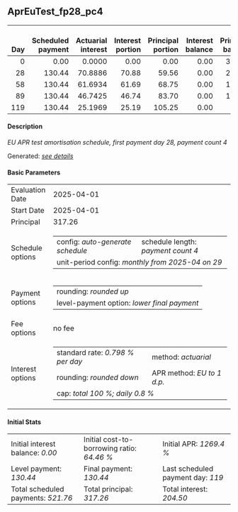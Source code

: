 <h2>AprEuTest_fp28_pc4</h2>
<table>
    <thead style="vertical-align: bottom;">
        <th style="text-align: right;">Day</th>
        <th style="text-align: right;">Scheduled payment</th>
        <th style="text-align: right;">Actuarial interest</th>
        <th style="text-align: right;">Interest portion</th>
        <th style="text-align: right;">Principal portion</th>
        <th style="text-align: right;">Interest balance</th>
        <th style="text-align: right;">Principal balance</th>
        <th style="text-align: right;">Total actuarial interest</th>
        <th style="text-align: right;">Total interest</th>
        <th style="text-align: right;">Total principal</th>
    </thead>
    <tr style="text-align: right;">
        <td class="ci00">0</td>
        <td class="ci01" style="white-space: nowrap;">0.00</td>
        <td class="ci02">0.0000</td>
        <td class="ci03">0.00</td>
        <td class="ci04">0.00</td>
        <td class="ci05">0.00</td>
        <td class="ci06">317.26</td>
        <td class="ci07">0.0000</td>
        <td class="ci08">0.00</td>
        <td class="ci09">0.00</td>
    </tr>
    <tr style="text-align: right;">
        <td class="ci00">28</td>
        <td class="ci01" style="white-space: nowrap;">130.44</td>
        <td class="ci02">70.8886</td>
        <td class="ci03">70.88</td>
        <td class="ci04">59.56</td>
        <td class="ci05">0.00</td>
        <td class="ci06">257.70</td>
        <td class="ci07">70.8886</td>
        <td class="ci08">70.88</td>
        <td class="ci09">59.56</td>
    </tr>
    <tr style="text-align: right;">
        <td class="ci00">58</td>
        <td class="ci01" style="white-space: nowrap;">130.44</td>
        <td class="ci02">61.6934</td>
        <td class="ci03">61.69</td>
        <td class="ci04">68.75</td>
        <td class="ci05">0.00</td>
        <td class="ci06">188.95</td>
        <td class="ci07">132.5820</td>
        <td class="ci08">132.57</td>
        <td class="ci09">128.31</td>
    </tr>
    <tr style="text-align: right;">
        <td class="ci00">89</td>
        <td class="ci01" style="white-space: nowrap;">130.44</td>
        <td class="ci02">46.7425</td>
        <td class="ci03">46.74</td>
        <td class="ci04">83.70</td>
        <td class="ci05">0.00</td>
        <td class="ci06">105.25</td>
        <td class="ci07">179.3244</td>
        <td class="ci08">179.31</td>
        <td class="ci09">212.01</td>
    </tr>
    <tr style="text-align: right;">
        <td class="ci00">119</td>
        <td class="ci01" style="white-space: nowrap;">130.44</td>
        <td class="ci02">25.1969</td>
        <td class="ci03">25.19</td>
        <td class="ci04">105.25</td>
        <td class="ci05">0.00</td>
        <td class="ci06">0.00</td>
        <td class="ci07">204.5213</td>
        <td class="ci08">204.50</td>
        <td class="ci09">317.26</td>
    </tr>
</table>
<h4>Description</h4>
<p><i>EU APR test amortisation schedule, first payment day 28, payment count 4</i></p>
<p>Generated: <i><a href="../GeneratedDate.md">see details</a></i></p>
<h4>Basic Parameters</h4>
<table>
    <tr>
        <td>Evaluation Date</td>
        <td>2025-04-01</td>
    </tr>
    <tr>
        <td>Start Date</td>
        <td>2025-04-01</td>
    </tr>
    <tr>
        <td>Principal</td>
        <td>317.26</td>
    </tr>
    <tr>
        <td>Schedule options</td>
        <td>
            <table>
                <tr>
                    <td>config: <i>auto-generate schedule</i></td>
                    <td>schedule length: <i><i>payment count</i> 4</i></td>
                </tr>
                <tr>
                    <td colspan="2" style="white-space: nowrap;">unit-period config: <i>monthly from 2025-04 on 29</i></td>
                </tr>
            </table>
        </td>
    </tr>
    <tr>
        <td>Payment options</td>
        <td>
            <table>
                <tr>
                    <td>rounding: <i>rounded up</i></td>
                </tr>
                <tr>
                    <td>level-payment option: <i>lower&nbsp;final&nbsp;payment</i></td>
                </tr>
            </table>
        </td>
    </tr>
    <tr>
        <td>Fee options</td>
        <td>no fee
        </td>
    </tr>
    <tr>
        <td>Interest options</td>
        <td>
            <table>
                <tr>
                    <td>standard rate: <i>0.798 % per day</i></td>
                    <td>method: <i>actuarial</i></td>
                </tr>
                <tr>
                    <td>rounding: <i>rounded down</i></td>
                    <td>APR method: <i>EU to 1 d.p.</i></td>
                </tr>
                <tr>
                    <td colspan="2">cap: <i>total 100 %; daily 0.8 %</td>
                </tr>
            </table>
        </td>
    </tr>
</table>
<h4>Initial Stats</h4>
<table>
    <tr>
        <td>Initial interest balance: <i>0.00</i></td>
        <td>Initial cost-to-borrowing ratio: <i>64.46 %</i></td>
        <td>Initial APR: <i>1269.4 %</i></td>
    </tr>
    <tr>
        <td>Level payment: <i>130.44</i></td>
        <td>Final payment: <i>130.44</i></td>
        <td>Last scheduled payment day: <i>119</i></td>
    </tr>
    <tr>
        <td>Total scheduled payments: <i>521.76</i></td>
        <td>Total principal: <i>317.26</i></td>
        <td>Total interest: <i>204.50</i></td>
    </tr>
</table>